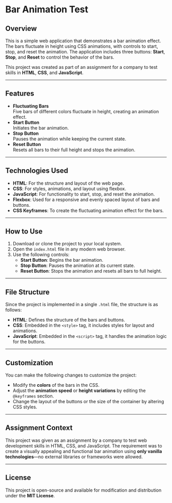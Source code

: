 # Bar Animation Test

## Overview

This is a simple web application that demonstrates a bar animation effect. The bars fluctuate in height using CSS animations, with controls to start, stop, and reset the animation. The application includes three buttons: **Start**, **Stop**, and **Reset** to control the behavior of the bars.

This project was created as part of an assignment for a company to test skills in **HTML**, **CSS**, and **JavaScript**.

---

## Features

- **Fluctuating Bars**  
  Five bars of different colors fluctuate in height, creating an animation effect.  
- **Start Button**  
  Initiates the bar animation.  
- **Stop Button**  
  Pauses the animation while keeping the current state.  
- **Reset Button**  
  Resets all bars to their full height and stops the animation.  

---

## Technologies Used

- **HTML**: For the structure and layout of the web page.  
- **CSS**: For styles, animations, and layout using flexbox.  
- **JavaScript**: For functionality to start, stop, and reset the animation.  
- **Flexbox**: Used for a responsive and evenly spaced layout of bars and buttons.  
- **CSS Keyframes**: To create the fluctuating animation effect for the bars.  

---

## How to Use

1. Download or clone the project to your local system.  
2. Open the `index.html` file in any modern web browser.  
3. Use the following controls:  
   - **Start Button**: Begins the bar animation.  
   - **Stop Button**: Pauses the animation at its current state.  
   - **Reset Button**: Stops the animation and resets all bars to full height.  

---

## File Structure

Since the project is implemented in a single `.html` file, the structure is as follows:

- **HTML**: Defines the structure of the bars and buttons.  
- **CSS**: Embedded in the `<style>` tag, it includes styles for layout and animations.  
- **JavaScript**: Embedded in the `<script>` tag, it handles the animation logic for the buttons.  

---

## Customization

You can make the following changes to customize the project:

- Modify the **colors** of the bars in the CSS.  
- Adjust the **animation speed** or **height variations** by editing the `@keyframes` section.  
- Change the layout of the buttons or the size of the container by altering CSS styles.  

---

## Assignment Context

This project was given as an assignment by a company to test web development skills in HTML, CSS, and JavaScript. The requirement was to create a visually appealing and functional bar animation using **only vanilla technologies**—no external libraries or frameworks were allowed.

---

## License

This project is open-source and available for modification and distribution under the **MIT License**.